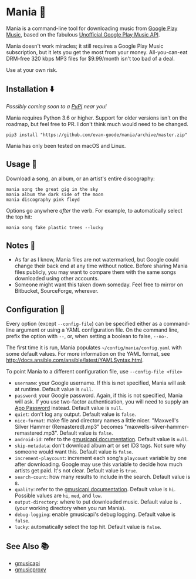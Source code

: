 # Mania 👻
Mania is a command-line tool for downloading music from [Google Play Music](http://play.google.com/music), based on the fabulous [Unofficial Google Play Music API](https://github.com/simon-weber/gmusicapi).

Mania doesn't work miracles; it still requires a Google Play Music subscription, but it lets you get the most from your money. All-you-can-eat DRM-free 320 kbps MP3 files for $9.99/month isn't too bad of a deal.

Use at your own risk.

## Installation :arrow_down:
_Possibly coming soon to a [PyPI](https://pypi.python.org/pypi) near you!_

Mania requires Python 3.6 or higher. Support for older versions isn't on the roadmap, but feel free to PR. I don't think much would need to be changed.

```
pip3 install "https://github.com/evan-goode/mania/archive/master.zip"
```

Mania has only been tested on macOS and Linux.

## Usage :muscle:
Download a song, an album, or an artist's entire discography:

```
mania song the great gig in the sky
mania album the dark side of the moon
mania discography pink floyd
```

Options go anywhere _after_ the verb. For example, to automatically select the top hit:
```
mania song fake plastic trees --lucky
```

## Notes :memo:
- As far as I know, Mania files are not watermarked, but Google could change their back end at any time without notice. Before sharing Mania files publicly, you may want to compare them with the same songs downloaded using other accounts.
- Someone might want this taken down someday. Feel free to mirror on Bitbucket, SourceForge, wherever.

## Configuration :wrench:
Every option (except `--config-file`) can be specified either as a command-line argument or using a YAML configuration file. On the command line, prefix the option with `--`, or, when setting a boolean to false, `--no-`.

The first time it is run, Mania populates `~/config/mania/config.yaml` with some default values. For more information on the YAML format, see http://docs.ansible.com/ansible/latest/YAMLSyntax.html.

To point Mania to a different configuration file, use `--config-file <file>`

- `username`: your Google username. If this is not specified, Mania will ask at runtime. Default value is `null`.
- `password`: your Google password. Again, if this is not specified, Mania will ask. If you use two-factor authentication, you will need to supply an [App Password](https://support.google.com/accounts/answer/185833?hl=en) instead. Default value is `null`.
- `quiet`: don't log any output. Default value is `false`.
- `nice-format`: make file and directory names a little nicer. "Maxwell's Silver Hammer (Remastered).mp3" becomes "maxwells-silver-hammer-remastered.mp3". Default value is `false`.
- `android-id`: refer to the [gmusicapi documentation](http://unofficial-google-music-api.readthedocs.io/en/latest/reference/mobileclient.html?highlight=android_id#gmusicapi.clients.Mobileclient.login). Default value is `null`.
- `skip-metadata`: don't download album art or set ID3 tags. Not sure why someone would want this. Default value is `false`.
- `increment-playcount`: increment each song's `playcount` variable by one after downloading. Google may use this variable to decide how much artists get paid. It's not clear. Default value is `true`.
- `search-count`: how many results to include in the search. Default value is `8`.
- `quality`: refer to the [gmusicapi documentation](http://unofficial-google-music-api.readthedocs.io/en/latest/reference/mobileclient.html?highlight=quality#gmusicapi.clients.Mobileclient.get_stream_url). Default value is `hi`. Possible values are `hi`, `med`, and `low`.
- `output-directory`: where to put downloaded music. Default value is `.` (your working directory when you run Mania).
- `debug-logging`: enable gmusicapi's debug logging. Default value is `false`.
- `lucky`: automatically select the top hit. Default value is `false`.

## See Also :books:
* [gmusicapi](https://unofficial-google-music-api.readthedocs.io/en/latest/)
* [gmusicproxy](http://gmusicproxy.net/)
